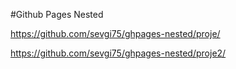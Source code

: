 #Github Pages Nested

https://github.com/sevgi75/ghpages-nested/proje/

https://github.com/sevgi75/ghpages-nested/proje2/
